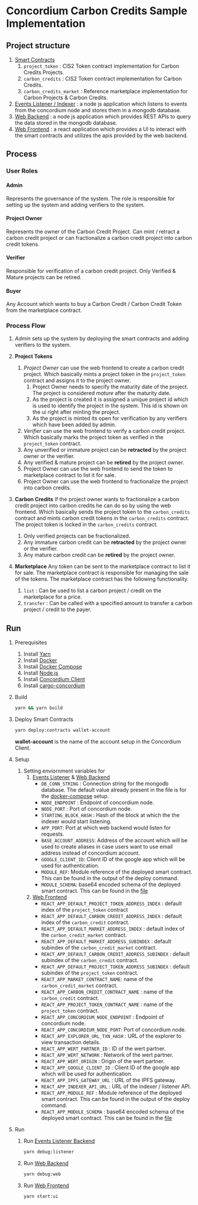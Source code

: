 # Concordium Carbon Credits Sample Implementation

## Project structure

1. [Smart Contracts](./contracts/README.md)
   1. `project_token` : CIS2 Token contract implementation for Carbon Credits Projects.
   2. `carbon_credits` : CIS2 Token contract implementation for Carbon Credits.
   3. `carbon_credits_market` : Reference marketplace implementation for Carbon Projects & Carbon Credits.
2. [Events Listener / Indexer](./indexer/server/src/listener.ts) : a node js application which listens to events from the concordium node and stores them in a mongodb database.
3. [Web Backend](./indexer/server/src/web.ts) : a node js application which provides REST APIs to query the data stored in the mongodb database.
4. [Web Frontend](./market-ui/src/App.tsx) : a react application which provides a UI to interact with the smart contracts and utilizes the apis provided by the web backend.

## Process

### User Roles

#### Admin

 Represents the governance of the system. The role is responsible for setting up the system and adding verifiers to the system.

#### Project Owner

Represents the owner of the Carbon Credit Project. Can mint / retract a carbon credit project or can fractionalize a carbon credit project into carbon credit tokens.

#### Verifier

Responsible for verification of a carbon credit project. Only Verified & Mature projects can be retired.

#### Buyer

Any Account which wants to buy a Carbon Credit / Carbon Credit Token from the marketplace contract.

### Process Flow

1. *Admin* sets up the system by deploying the smart contracts and adding verifiers to the system.
2. **Project Tokens**
   1. *Project Owner* can use the web frontend to create a carbon credit project. Which basically mints a project token in the `project_token` contract and assigns it to the project owner.
      1. Project Owner needs to specify the maturity date of the project. The project is considered *mature* after the maturity date.
      2. As the project is created it is assigned a unique project id which is used to identify the project in the system. This id is shown on the ui right after minting the project.
      3. As the project is minted its open for verification by any verifiers which have been added by admin.
   2. *Verifier* can use the web frontend to verify a carbon credit project. Which basically marks the project token as verified in the `project_token` contract.
   3. Any unverified or immature project can be **retracted** by the project owner or the verifier.
   4. Any verified & mature project can be **retired** by the project owner.
   5. Project Owner can use the web frontend to send the token to marketplace contract to list it for sale.
   6. Project Owner can use the web frontend to fractionalize the project into carbon credits.

3. **Carbon Credits**
   If the project owner wants to fractionalize a carbon credit project into carbon credits he can do so by using the web frontend. Which basically sends the project token to the `carbon_credits` contract and mints carbon credit tokens in the `carbon_credits` contract. The project token is locked in the `carbon_credits` contract.

   1. Only verified projects can be fractionalized.
   2. Any immature carbon credit can be **retracted** by the project owner or the verifier.
   3. Any mature carbon credit can be **retired** by the project owner.
4. **Marketplace**
   Any token can be sent to the marketplace contract to list it for sale. The marketplace contract is responsible for managing the sale of the tokens. The marketplace contract has the following functionality.
   1. `list` : Can be used to list a carbon project / credit on the marketplace for a price.
   2. `transfer` : Can be called with a specified amount to transfer a carbon project / credit to the payer.

## Run

1. Prerequisites
   1. Install [Yarn](https://yarnpkg.com/)
   2. Install [Docker](https://docs.docker.com/get-docker/)
   3. Install [Docker Compose](https://docs.docker.com/compose/install/)
   4. Install [Node.js](https://nodejs.org/en/download/)
   5. Install [Concordium Client](https://developer.concordium.software/#/concordium-client)
   6. Install [cargo-concordium](https://developer.concordium.software/en/mainnet/smart-contracts/guides/setup-tools.html)

2. Build

   ```bash
   yarn && yarn build
   ```

3. Deploy Smart Contracts

   ```bash
   yarn deploy:contracts wallet-account
   ```

   **wallet-account** is the name of the account setup in the Concordium Client.

4. Setup
   1. Setting enviornment variables for
      1. [Events Listener](indexer/server/.env) & [Web Backend](indexer/server/.env)
         * `DB_CONN_STRING` : Connection string for the mongodb database. The default value already present in the file is for the [docker-compose](./indexer/docker-compose.yml) setup.
         * `NODE_ENDPOINT` : Endpoint of concordium node.
         * `NODE_PORT` : Port of concordium node.
         * `STARTING_BLOCK_HASH` : Hash of the block at which the the indexer would start listening.
         * `APP_PORT`: Port at which web backend would listen for requests.
         * `BASE_ACCOUNT_ADDRESS`: Address of the account which will be used to create aliases in case users want to use email address instead of concordium account.
         * `GOOGLE_CLIENT_ID`: Client ID of the google app which will be used for authentication.
         * `MODULE_REF`: Module reference of the deployed smart contract. This can be found in the output of the deploy command.
         * `MODULE_SCHEMA`: base64 encoded schema of the deployed smart contract. This can be found in the [file](./contracts/schema_base64.txt)  
      2. [Web Frontend](./market-ui/.env)
         * `REACT_APP_DEFAULT_PROJECT_TOKEN_ADDRESS_INDEX` : default index of the `project_token` contract
         * `REACT_APP_DEFAULT_CARBON_CREDIT_ADDRESS_INDEX` : default index of the `carbon_credit` contract.
         * `REACT_APP_DEFAULT_MARKET_ADDRESS_INDEX` : default index of the `carbon_credit_market` contract.
         * `REACT_APP_DEFAULT_MARKET_ADDRESS_SUBINDEX` : default subindex of the `carbon_credit_market` contract.
         * `REACT_APP_DEFAULT_CARBON_CREDIT_ADDRESS_SUBINDEX` : default subindex of the `carbon_credit` contract.
         * `REACT_APP_DEFAULT_PROJECT_TOKEN_ADDRESS_SUBINDEX` : default subindex of the `project_token` contract.
         * `REACT_APP_MARKET_CONTRACT_NAME`: name of the `carbon_credit_market` contract.
         * `REACT_APP_CARBON_CREDIT_CONTRACT_NAME` : name of the `carbon_credit` contract.
         * `REACT_APP_PROJECT_TOKEN_CONTRACT_NAME` : name of the `project_token` contract.
         * `REACT_APP_CONCORDIUM_NODE_ENDPOINT` : Endpoint of concordium node.
         * `REACT_APP_CONCORDIUM_NODE_PORT`: Port of concordium node.
         * `REACT_APP_EXPLORER_URL_TXN_HASH` : URL of the explorer to view transaction details.
         * `REACT_APP_WERT_PARTNER_ID` : ID of the wert partner.
         * `REACT_APP_WERT_NETWORK` : Network of the wert partner.
         * `REACT_APP_WERT_ORIGIN` : Origin of the wert partner.
         * `REACT_APP_GOOGLE_CLIENT_ID` : Client ID of the google app which will be used for authentication.
         * `REACT_APP_IPFS_GATEWAY_URL` : URL of the IPFS gateway.
         * `REACT_APP_INDEXER_API_URL` : URL of the indexer / listener API.
         * `REACT_APP_MODULE_REF` : Module reference of the deployed smart contract. This can be found in the output of the deploy command.
         * `REACT_APP_MODULE_SCHEMA` : base64 encoded schema of the deployed smart contract. This can be found in the [file](./contracts/schema_base64.txt)

5. Run
   1. Run [Events Listener Backend](./indexer/server/src/listener.ts)

        ```bash
        yarn debug:listener
        ```

   2. Run [Web Backend](./indexer/server/src/web.ts)

        ```bash
        yarn debug:web
        ```

   3. Run [Web Frontend](./market-ui/README.md)

        ```bash
        yarn start:ui
        ```
